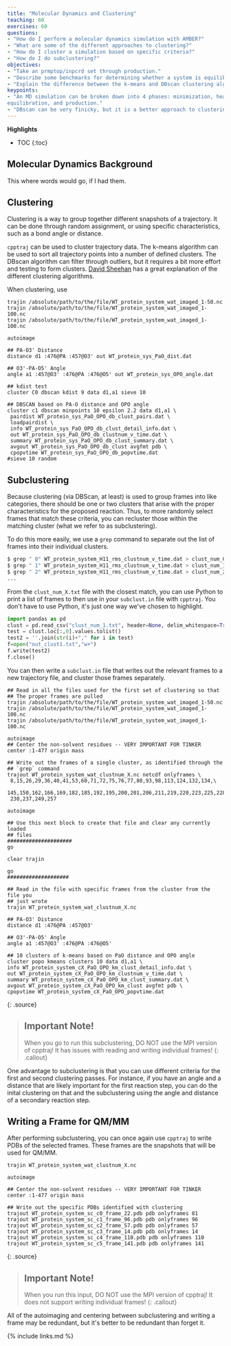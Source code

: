 ```yaml
---
title: "Molecular Dynamics and Clustering"
teaching: 60
exercises: 60
questions:
- "How do I perform a molecular dynamics simulation with AMBER?"
- "What are some of the different approaches to clustering?"
- "How do I cluster a simulation based on specific criteria?"
- "How do I do subclustering?"
objectives:
- "Take an prmptop/inpcrd set through production."
- "Describe some benchmarks for determining whether a system is equilibrated."
- "Explain the difference between the k-means and DBscan clustering algorithms."
keypoints:
- "An MD simulation can be broken down into 4 phases: minimization, heating,
equilibration, and production."
- "DBscan can be very finicky, but it is a better approach to clustering."
---
```


**Highlights**
* TOC
{:toc}

## Molecular Dynamics Background

This where words would go, if I had them.

## Clustering

Clustering is a way to group together different snapshots of a trajectory.
It can be done through random assignment, or using specific characteristics,
such as a bond angle or distance.

`cpptraj` can be used to cluster trajectory data.
The k-means algorithm can be used to sort all trajectory points into a number
of defined clusters.
The DBscan algorithm can filter through outliers, but it requires a bit more
effort and testing to form clusters.
[David Sheehan](https://dashee87.github.io/data%20science/general/Clustering-with-Scikit-with-GIFs/)
has a great explanation of the different clustering algorithms.

When clustering, use

```
trajin /absolute/path/to/the/file/WT_protein_system_wat_imaged_1-50.nc
trajin /absolute/path/to/the/file/WT_protein_system_wat_imaged_1-100.nc
trajin /absolute/path/to/the/file/WT_protein_system_wat_imaged_1-100.nc

autoimage

## PA-O3' Distance
distance d1 :476@PA :457@O3' out WT_protein_sys_PaO_dist.dat

## O3'-PA-O5' Angle
angle a1 :457@O3' :476@PA :476@O5' out WT_protein_sys_OPO_angle.dat

## kdist test
cluster C0 dbscan kdist 9 data d1,a1 sieve 10

## DBSCAN based on PA-O distance and OPO angle
cluster c1 dbscan minpoints 10 epsilon 2.2 data d1,a1 \
 pairdist WT_protein_sys_PaO_OPO_db_clust_pairs.dat \
 loadpairdist \
 info WT_protein_sys_PaO_OPO_db_clust_detail_info.dat \
 out WT_protein_sys_PaO_OPO_db_clustnum_v_time.dat \
 summary WT_protein_sys_PaO_OPO_db_clust_summary.dat \
 avgout WT_protein_sys_PaO_OPO_db_clust avgfmt pdb \
 cpopvtime WT_protein_sys_PaO_OPO_db_popvtime.dat
#sieve 10 random
```

## Subclustering

Because clustering (via DBScan, at least) is used to group frames into like
categories, there should be one or two clusters that arise with the proper
characteristics for the proposed reaction.
Thus, to more randomly select frames that match these criteria, you can
recluster those within the matching cluster (what we refer to as subclustering).

To do this more easily, we use a `grep` command to separate out the list of
frames into their individual clusters.

```bash
$ grep " 0" WT_protein_system_H11_rms_clustnum_v_time.dat > clust_num_0.txt
$ grep " 1" WT_protein_system_H11_rms_clustnum_v_time.dat > clust_num_1.txt
$ grep " 2" WT_protein_system_H11_rms_clustnum_v_time.dat > clust_num_2.txt
...
```

From the `clust_num_X.txt` file with the closest match, you can use Python to
print a list of frames to then use in your `subclust.in` file with `cpptraj`.
You don't have to use Python, it's just one way we've chosen to highlight.

```python
import pandas as pd
clust = pd.read_csv("clust_num_1.txt", header=None, delim_whitespace=True)
test = clust.loc[:,0].values.tolist()
test2 = ''.join(str(i)+"," for i in test)
f=open("out_clust1.txt","w+")
f.write(test2)
f.close()
```

You can then write a `subclust.in` file that writes out the relevant frames
to a new trajectory file, and cluster those frames separately.

```
## Read in all the files used for the first set of clustering so that
## The proper frames are pulled
trajin /absolute/path/to/the/file/WT_protein_system_wat_imaged_1-50.nc
trajin /absolute/path/to/the/file/WT_protein_system_wat_imaged_1-100.nc
trajin /absolute/path/to/the/file/WT_protein_system_wat_imaged_1-100.nc

autoimage
## Center the non-solvent residues -- VERY IMPORTANT FOR TINKER
center :1-477 origin mass

## Write out the frames of a single cluster, as identified through the
## `grep` command
trajout WT_protein_system_wat_clustnum_X.nc netcdf onlyframes \
 8,15,26,29,36,40,41,53,60,71,72,75,76,77,80,93,98,113,124,132,134,\
 145,150,162,166,169,182,185,192,195,200,201,206,211,219,220,223,225,228,\
 230,237,249,257

autoimage

## Use this next block to create that file and clear any currently loaded
## files
#####################
go

clear trajin

go
####################

## Read in the file with specific frames from the cluster from the file you
## just wrote
trajin WT_protein_system_wat_clustnum_X.nc

## PA-O3' Distance
distance d1 :476@PA :457@O3'

## O3'-PA-O5' Angle
angle a1 :457@O3' :476@PA :476@O5'

## 10 clusters of k-means based on PaO distance and OPO angle
cluster popo kmeans clusters 10 data d1,a1 \
info WT_protein_system_cX_PaO_OPO_km_clust_detail_info.dat \
out WT_protein_system_cX_PaO_OPO_km_clustnum_v_time.dat \
summary WT_protein_system_cX_PaO_OPO_km_clust_summary.dat \
avgout WT_protein_system_cX_PaO_OPO_km_clust avgfmt pdb \
cpopvtime WT_protein_system_cX_PaO_OPO_popvtime.dat
```
{: .source}

> ## Important Note!
> When you go to run this subclustering, DO NOT use the MPI version of cpptraj!
> It has issues with reading and writing individual frames!
{: .callout}

One advantage to subclustering is that you can use different criteria for the
first and second clustering passes.
For instance, if you have an angle and a distance that are likely important for
the first reaction step, you can do the inital clustering on that and the
subclustering using the angle and distance of a secondary reaction step.

## Writing a Frame for QM/MM

After performing subclustering, you can once again use `cpptraj` to write PDBs
of the selected frames.
These frames are the snapshots that will be used for QM/MM.

```
trajin WT_protein_system_wat_clustnum_X.nc

autoimage

## Center the non-solvent residues -- VERY IMPORTANT FOR TINKER
center :1-477 origin mass

## Write out the specific PDBs identified with clustering
trajout WT_protein_system_sc_c0_frame_22.pdb pdb onlyframes 81
trajout WT_protein_system_sc_c1_frame_96.pdb pdb onlyframes 96
trajout WT_protein_system_sc_c2_frame_57.pdb pdb onlyframes 57
trajout WT_protein_system_sc_c3_frame_14.pdb pdb onlyframes 14
trajout WT_protein_system_sc_c4_frame_110.pdb pdb onlyframes 110
trajout WT_protein_system_sc_c5_frame_141.pdb pdb onlyframes 141
```
{: .source}

> ## Important Note!
> When you run this input, DO NOT use the MPI version of cpptraj!
> It does not support writing individual frames!
{: .callout}

All of the autoimaging and centering between subclustering and writing a
frame may be redundant, but it's better to be redundant than forget it.

{% include links.md %}
